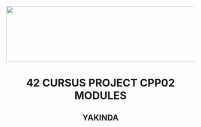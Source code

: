 <img src="https://i.imgur.com/TvlDmPS.png" width="1500" height="150">
<div align="center">
  <h1>42 CURSUS PROJECT CPP02 MODULES</h1>
  <h2>YAKINDA<H2>
</div>
